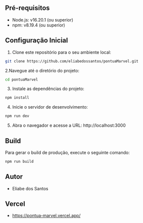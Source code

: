 ## Pré-requisitos

- Node.js: v16.20.1 (ou superior)
- npm: v8.19.4 (ou superior)

## Configuração Inicial

1. Clone este repositório para o seu ambiente local:

```bash
git clone https://github.com/eliabedossantos/pontuaMarvel.git
```

2.Navegue até o diretório do projeto:

```bash
cd pontuaMarvel
```

3. Instale as dependências do projeto:

```bash
npm install
```

4. Inicie o servidor de desenvolvimento:

```bash
npm run dev
```

5. Abra o navegador e acesse a URL: http://localhost:3000

## Build

Para gerar o build de produção, execute o seguinte comando:

```bash
npm run build
```

## Autor

- Eliabe dos Santos

## Vercel

- https://pontua-marvel.vercel.app/